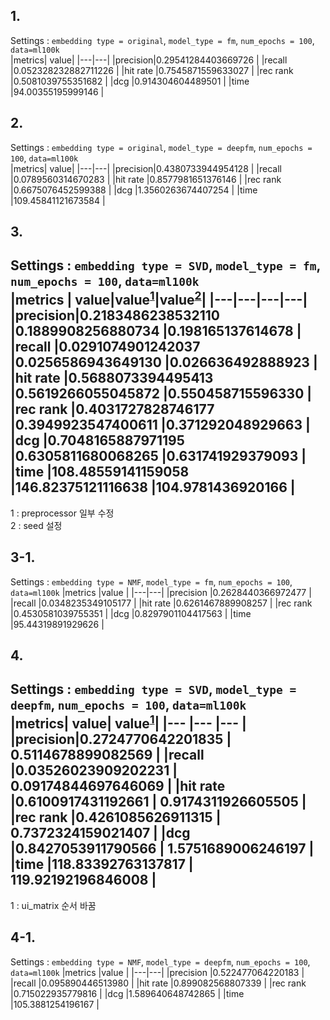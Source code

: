 ## 1. 
Settings : `embedding type = original`, `model_type = fm`, `num_epochs = 100`, `data=ml100k`  
|metrics| value|
|---|---|
|precision|0.29541284403669726      |
|recall   |0.052328232882711226     |
|hit rate |0.7545871559633027       |
|rec rank |0.5081039755351682       |
|dcg      |0.914304604489501        |
|time     |94.00355195999146        |

## 2. 
Settings : `embedding type = original`, `model_type = deepfm`, `num_epochs = 100`, `data=ml100k`  
|metrics| value|
|---|---|
|precision|0.4380733944954128   | 
|recall   |0.0789560314670283   |
|hit rate |0.8577981651376146   |
|rec rank |0.6675076452599388   |
|dcg      |1.3560263674407254   |
|time     |109.45841121673584   |

## 3.
Settings : `embedding type = SVD`, `model_type = fm`, `num_epochs = 100`, `data=ml100k`  
|metrics  | value|value<sup>[1](#footnote_1)</sup>|value<sup>[2](#footnote_2)</sup>|
|---|---|---|---|
|precision|0.2183486238532110 |0.1889908256880734 |0.198165137614678 |
|recall   |0.0291074901242037 |0.0256586943649130 |0.026636492888923 |
|hit rate |0.5688073394495413 |0.5619266055045872 |0.550458715596330 |
|rec rank |0.4031727828746177 |0.3949923547400611 |0.371292048929663 |
|dcg      |0.7048165887971195 |0.6305811680068265 |0.631741929379093 |
|time     |108.48559141159058 |146.82375121116638 |104.9781436920166 | 
---
<a name='footnote_1'>1</a> : preprocessor 일부 수정  
<a name='footnote_2'>2</a> : seed 설정

## 3-1.
Settings : `embedding type = NMF`, `model_type = fm`, `num_epochs = 100`, `data=ml100k`
|metrics |value |
|---|---|
|precision |0.2628440366972477 |
|recall    |0.0348235349105177 |
|hit rate  |0.6261467889908257 |
|rec rank  |0.4530581039755351 |
|dcg       |0.8297901104417563 |
|time      |95.44319891929626  |

## 4.
Settings : `embedding type = SVD`, `model_type = deepfm`, `num_epochs = 100`, `data=ml100k`  
|metrics| value| value<sup>[1](#footnote_1)</sup>|
|---    |---   |---      |
|precision|0.2724770642201835   | 0.5114678899082569    |
|recall   |0.03526023909202231  | 0.09174844697646069   |
|hit rate |0.6100917431192661   | 0.9174311926605505    |
|rec rank |0.4261085626911315   | 0.7372324159021407    |
|dcg      |0.8427053911790566   | 1.5751689006246197    |
|time     |118.83392763137817   | 119.92192196846008    |
---
<a name='footnote_1'>1</a> : ui_matrix 순서 바꿈

## 4-1.
Settings : `embedding type = NMF`, `model_type = deepfm`, `num_epochs = 100`, `data=ml100k`
|metrics |value |
|---|---|
|precision |0.522477064220183 |
|recall    |0.095890446513980 |
|hit rate  |0.899082568807339 |
|rec rank  |0.715022935779816 |
|dcg       |1.589640648742865 |
|time      |105.3881254196167 |
